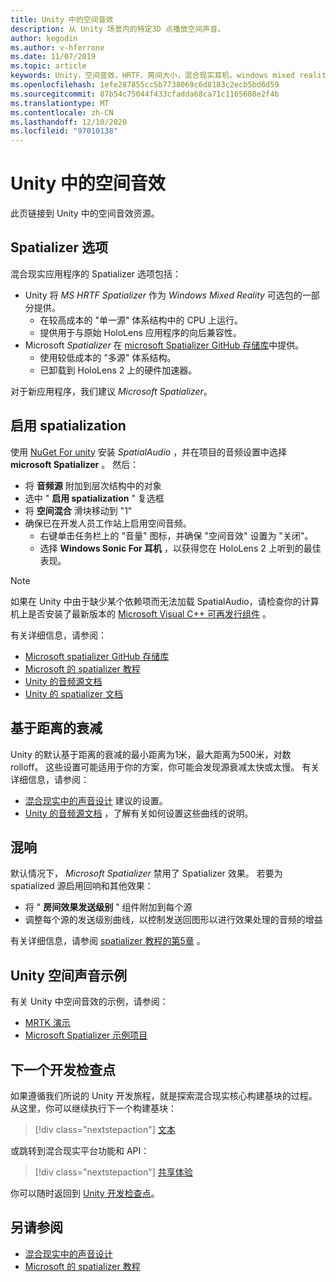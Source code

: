 ```yaml
---
title: Unity 中的空间音效
description: 从 Unity 场景内的特定3D 点播放空间声音。
author: kegodin
ms.author: v-hferrone
ms.date: 11/07/2019
ms.topic: article
keywords: Unity，空间音效，HRTF，房间大小，混合现实耳机，windows mixed reality 耳机，虚拟现实耳机，MRTK，混合现实工具包，spatializer，回音
ms.openlocfilehash: 1efe287855cc5b7738069c6d8183c2ecb5bd6d59
ms.sourcegitcommit: 87b54c75044f433cfadda68ca71c1165608e2f4b
ms.translationtype: MT
ms.contentlocale: zh-CN
ms.lasthandoff: 12/10/2020
ms.locfileid: "97010138"
---
```

# <a name="spatial-sound-in-unity"></a>Unity 中的空间音效

此页链接到 Unity 中的空间音效资源。

## <a name="spatializer-options"></a>Spatializer 选项
混合现实应用程序的 Spatializer 选项包括：
* Unity 将 *MS HRTF Spatializer* 作为 *Windows Mixed Reality* 可选包的一部分提供。
  * 在较高成本的 "单一源" 体系结构中的 CPU 上运行。
  * 提供用于与原始 HoloLens 应用程序的向后兼容性。
* Microsoft *Spatializer* 在 [microsoft Spatializer GitHub 存储库](https://github.com/microsoft/spatialaudio-unity)中提供。
  * 使用较低成本的 "多源" 体系结构。
  * 已卸载到 HoloLens 2 上的硬件加速器。 

对于新应用程序，我们建议 *Microsoft Spatializer*。

## <a name="enable-spatialization"></a>启用 spatialization

使用 [NuGet For unity](https://github.com/GlitchEnzo/NuGetForUnity/releases/latest) 安装 _SpatialAudio_ ，并在项目的音频设置中选择 **microsoft Spatializer** 。 然后：
* 将 **音频源** 附加到层次结构中的对象
* 选中 " **启用 spatialization** " 复选框
* 将 **空间混合** 滑块移动到 "1"
* 确保已在开发人员工作站上启用空间音频。 
    * 右键单击任务栏上的 "音量" 图标，并确保 "空间音效" 设置为 "关闭"。 
    * 选择 **Windows Sonic For 耳机** ，以获得您在 HoloLens 2 上听到的最佳表现。

>[!NOTE]
>如果在 Unity 中由于缺少某个依赖项而无法加载 SpatialAudio，请检查你的计算机上是否安装了最新版本的 [Microsoft Visual C++ 可再发行组件](https://support.microsoft.com/en-us/help/2977003/the-latest-supported-visual-c-downloads) 。

有关详细信息，请参阅：
* [Microsoft spatializer GitHub 存储库](https://github.com/microsoft/spatialaudio-unity)
* [Microsoft 的 spatializer 教程](tutorials/unity-spatial-audio-ch1.md)
* [Unity 的音频源文档](https://docs.unity3d.com/2019.3/Documentation/Manual/class-AudioSource.html)
* [Unity 的 spatializer 文档](https://docs.unity3d.com/Manual/VRAudioSpatializer.html)

## <a name="distance-based-attenuation"></a>基于距离的衰减
Unity 的默认基于距离的衰减的最小距离为1米，最大距离为500米，对数 rolloff。 这些设置可能适用于你的方案，你可能会发现源衰减太快或太慢。 有关详细信息，请参阅：
* [混合现实中的声音设计](../../design/spatial-sound-design.md) 建议的设置。
* [Unity 的音频源文档](https://docs.unity3d.com/2019.3/Documentation/Manual/class-AudioSource.html) ，了解有关如何设置这些曲线的说明。

## <a name="reverb"></a>混响
默认情况下， _Microsoft Spatializer_ 禁用了 Spatializer 效果。 若要为 spatialized 源启用回响和其他效果：
* 将 " **房间效果发送级别** " 组件附加到每个源
* 调整每个源的发送级别曲线，以控制发送回图形以进行效果处理的音频的增益

有关详细信息，请参阅 [spatializer 教程的第5章](tutorials/unity-spatial-audio-ch5.md) 。

## <a name="unity-spatial-sound-examples"></a>Unity 空间声音示例
有关 Unity 中空间音效的示例，请参阅：
* [MRTK 演示](https://github.com/microsoft/MixedRealityToolkit-Unity/tree/mrtk_release/Assets/MixedRealityToolkit.Examples/Demos/Audio)
* [Microsoft Spatializer 示例项目](https://github.com/microsoft/spatialaudio-unity/tree/master/Samples/MicrosoftSpatializerSample)

## <a name="next-development-checkpoint"></a>下一个开发检查点

如果遵循我们所说的 Unity 开发旅程，就是探索混合现实核心构建基块的过程。 从这里，你可以继续执行下一个构建基块：

> [!div class="nextstepaction"]
> [文本](text-in-unity.md)

或跳转到混合现实平台功能和 API：

> [!div class="nextstepaction"]
> [共享体验](shared-experiences-in-unity.md)

你可以随时返回到 [Unity 开发检查点](unity-development-overview.md#2-core-building-blocks)。

## <a name="see-also"></a>另请参阅
* [混合现实中的声音设计](../../design/spatial-sound-design.md)
* [Microsoft 的 spatializer 教程](tutorials/unity-spatial-audio-ch1.md)
